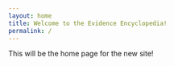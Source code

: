 ```yaml
---
layout: home
title: Welcome to the Evidence Encyclopedia!
permalink: /
---
```


This will be the home page for the new site!